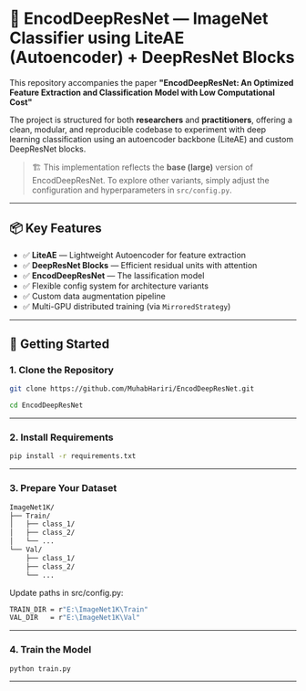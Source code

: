 # 🧠 EncodDeepResNet — ImageNet Classifier using LiteAE (Autoencoder) + DeepResNet Blocks

This repository accompanies the paper **"EncodDeepResNet: An Optimized Feature Extraction and Classification Model with Low Computational Cost"**

The project is structured for both **researchers** and **practitioners**, offering a clean, modular, and reproducible codebase to experiment with deep learning classification using an autoencoder backbone (LiteAE) and custom DeepResNet blocks.

> 🏗️ This implementation reflects the **base (large)** version of EncodDeepResNet. To explore other variants, simply adjust the configuration and hyperparameters in `src/config.py`.

---

## 📦 Key Features

- ✅ **LiteAE** — Lightweight Autoencoder for feature extraction  
- ✅ **DeepResNet Blocks** — Efficient residual units with attention  
- ✅ **EncodDeepResNet** — The lassification model  
- ✅ Flexible config system for architecture variants  
- ✅ Custom data augmentation pipeline  
- ✅ Multi-GPU distributed training (via `MirroredStrategy`)

---

## 🚀 Getting Started
### 1. Clone the Repository

```bash
git clone https://github.com/MuhabHariri/EncodDeepResNet.git
```
```bash
cd EncodDeepResNet
```


---

### 2. Install Requirements

```bash
pip install -r requirements.txt
```



---

### 3. Prepare Your Dataset
```bash
ImageNet1K/
├── Train/
│   ├── class_1/
│   ├── class_2/
│   └── ...
└── Val/
    ├── class_1/
    ├── class_2/
    └── ...
```
Update paths in src/config.py: 
```bash
TRAIN_DIR = r"E:\ImageNet1K\Train"
VAL_DIR   = r"E:\ImageNet1K\Val"
```

---


### 4. Train the Model 
```bash
python train.py
```
---
